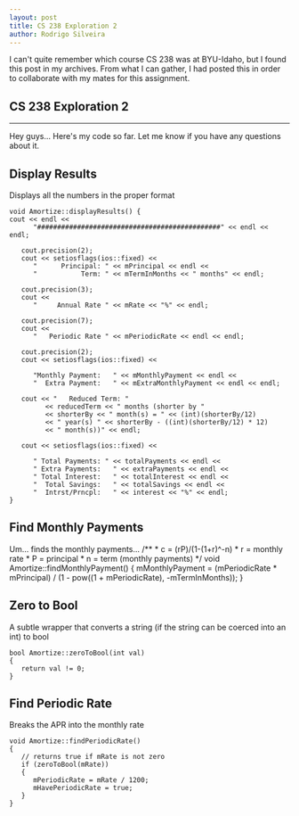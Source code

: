 ```yaml
---
layout: post
title: CS 238 Exploration 2
author: Rodrigo Silveira
---
```


I can't quite remember which course CS 238 was at BYU-Idaho, but I found this post in my archives. From what I can gather, I had posted this in order to collaborate with my mates for this assignment.  

## CS 238 Exploration 2
-----

Hey guys... Here's my code so far. Let me know if you have any questions about it.

## Display Results

Displays all the numbers in the proper format

    void Amortize::displayResults() {
    cout << endl <<
          "##############################################" << endl << endl;
    
       cout.precision(2);
       cout << setiosflags(ios::fixed) <<
          "      Principal: " << mPrincipal << endl <<
          "           Term: " << mTermInMonths << " months" << endl;
    
       cout.precision(3);
       cout <<
          "     Annual Rate " << mRate << "%" << endl;
    
       cout.precision(7);
       cout <<
          "   Periodic Rate " << mPeriodicRate << endl << endl;
    
       cout.precision(2);
       cout << setiosflags(ios::fixed) <<
    
          "Monthly Payment:   " << mMonthlyPayment << endl <<
          "  Extra Payment:   " << mExtraMonthlyPayment << endl << endl;
    
       cout << "   Reduced Term: "
             << reducedTerm << " months (shorter by "
             << shorterBy << " month(s) = " << (int)(shorterBy/12)
             << " year(s) " << shorterBy - ((int)(shorterBy/12) * 12)
             << " month(s))" << endl;
    
       cout << setiosflags(ios::fixed) <<
    
          " Total Payments: " << totalPayments << endl <<
          " Extra Payments:   " << extraPayments << endl <<
          " Total Interest:   " << totalInterest << endl <<
          "  Total Savings:   " << totalSavings << endl <<
          "  Intrst/Prncpl:   " << interest << "%" << endl;
    }

## Find Monthly Payments

Um... finds the monthly payments...
    /**
    * c = (rP)/(1-(1+r)^-n)
    * r = monthly rate
    * P = principal
    * n = term (monthly payments)
    */
    void Amortize::findMonthlyPayment()
    {
       mMonthlyPayment = (mPeriodicRate * mPrincipal)
                         / (1 - pow((1 + mPeriodicRate), -mTermInMonths));
    }

## Zero to Bool

A subtle wrapper that converts a string (if the string can be coerced into an int) to bool

    bool Amortize::zeroToBool(int val)
    {
       return val != 0;
    }

## Find Periodic Rate

Breaks the APR into the monthly rate

    void Amortize::findPeriodicRate()
    {
       // returns true if mRate is not zero
       if (zeroToBool(mRate))
       {
          mPeriodicRate = mRate / 1200;
          mHavePeriodicRate = true;
       }
    }
